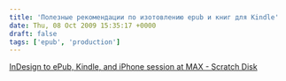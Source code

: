 ```yaml
---
title: 'Полезные рекомендации по изотовлению epub и книг для Kindle'
date: Thu, 08 Oct 2009 15:35:17 +0000
draft: false
tags: ['epub', 'production']
---
```


[InDesign to ePub, Kindle, and iPhone session at MAX - Scratch Disk](http://blogs.adobe.com/scratchdisk/2009/10/indesign_to_epu.html)